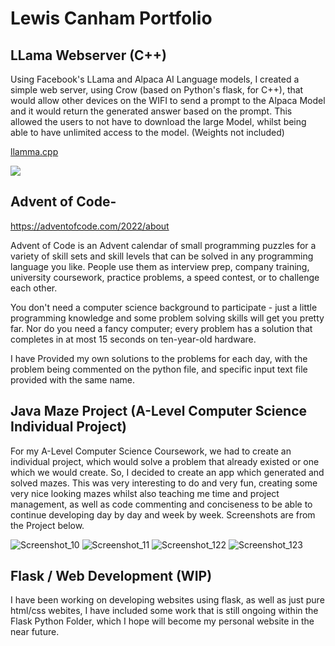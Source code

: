 <h1>Lewis Canham Portfolio</h1>

<h2>LLama Webserver (C++)</h2>

Using Facebook's LLama and Alpaca AI Language models, I created a simple web server, using Crow (based on Python's flask, for C++), that would allow other devices on the WIFI to send a prompt to the Alpaca Model and it would return the generated answer based on the prompt. This allowed the users to not have to download the large Model, whilst being able to have unlimited access to the model.
(Weights not included)

<a href = "https://github.com/ggerganov/llama.cpp">llamma.cpp</a>

<img src = "https://user-images.githubusercontent.com/1991296/224575029-2af3c7dc-5a65-4f64-a6bb-517a532aea38.png">

<h2>Advent of Code-</h2>

https://adventofcode.com/2022/about

Advent of Code is an Advent calendar of small programming puzzles for a variety of skill sets and skill levels 
that can be solved in any programming language you like. 
People use them as interview prep, company training, university coursework, practice problems, a speed contest, or to challenge each other.

You don't need a computer science background to participate - just a little programming knowledge and some problem solving skills will get you pretty far.
Nor do you need a fancy computer; every problem has a solution that completes in at most 15 seconds on ten-year-old hardware.

I have Provided my own solutions to the problems for each day, with the problem being commented on the python file, and specific input text file provided with the same name.


<h2>Java Maze Project (A-Level Computer Science Individual Project)</h2>

For my A-Level Computer Science Coursework, we had to create an individual project, which would solve a problem that already existed or one which we would create. So,
I decided to create an app which generated and solved mazes. This was very interesting to do and very fun, creating some very nice looking mazes whilst also teaching me
time and project management, as well as code commenting and conciseness to be able to continue developing day by day and week by week. Screenshots are from the Project
below.


![Screenshot_10](https://user-images.githubusercontent.com/39033905/221940052-2783d628-ace0-45bc-a364-6541be472679.png)
![Screenshot_11](https://user-images.githubusercontent.com/39033905/221940068-83d4fefa-acdc-4281-9baf-a360ff6b54f0.png)
![Screenshot_122](https://user-images.githubusercontent.com/39033905/221940076-f848d832-01c5-4987-933d-32830c8efc27.png)
![Screenshot_123](https://user-images.githubusercontent.com/39033905/221940085-9fc6e651-2f07-49ce-9194-c6b70636beb7.png)

<h2>Flask / Web Development (WIP) </h2>

I have been working on developing websites using flask, as well as just pure html/css webites, I have included some work that is still ongoing within the Flask Python Folder, which I hope will become my personal website in the near future.
